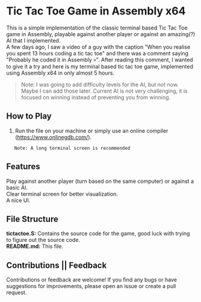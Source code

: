# Tic Tac Toe Game in Assembly x64

This is a simple implementation of the classic terminal based Tic Tac Toe game in Assembly, playable against another player or against an amazing(?) AI that I implemented.
</br>
A few days ago, I saw a video of a guy with the caption "When you realise you spent 13 hours coding a tic tac toe" and there was a comment saying "Probably he coded it in Assembly 💀". After reading this comment, I wanted to give it a try and here is my terminal based tic tac toe game, implemented using Assembly x64 in only almost 5 hours.
</br>
> Note: I was going to add difficulty levels for the AI, but not now. Maybe I can add those later. Current AI is not very challenging, it is focused on winning instead of preventing you from winning.

## How to Play

1. Run the file on your machine or simply use an online compiler (https://www.onlinegdb.com/).
```
   Note: A long terminal screen is recommended
```

## Features
Play against another player (turn based on the same computer) or against a basic AI. </br>
Clear terminal screen for better visualization.</br>
A nice UI.</br>

## File Structure
**tictactoe.S:** Contains the source code for the game, good luck with trying to figure out the source code.</br>
**README.md:** This file.

## Contributions || Feedback
Contributions or feedback are welcome! If you find any bugs or have suggestions for improvements, please open an issue or create a pull request.


